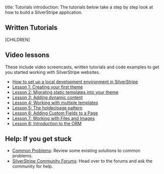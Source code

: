 title: Tutorials
introduction: The tutorials below take a step by step look at how to build a SilverStripe application.

## Written Tutorials

[CHILDREN]

##  Video lessons
These include video screencasts, written tutorials and code examples to get you started working with SilverStripe websites.

* [How to set up a local development environment in SilverStripe](https://vimeo.com/108861537)
* [Lesson 1: Creating your first theme](http://www.silverstripe.org/learn/lessons/lesson-1-creating-your-first-theme/)
* [Lesson 2: Migrating static templates into your theme](http://www.silverstripe.org/learn/lessons/lesson-2-migrating-static-templates-into-your-theme/)
* [Lesson 3: Adding dynamic content](http://www.silverstripe.org/learn/lessons/lesson-3-adding-dynamic-content/)
* [Lesson 4: Working with multiple templates](http://www.silverstripe.org/learn/lessons/lesson-4-working-with-multiple-templates/)
* [Lesson 5: The holder/page pattern](http://www.silverstripe.org/learn/lessons/lesson-5-the-holderpage-pattern/)
* [Lesson 6: Adding Custom Fields to a Page](http://www.silverstripe.org/learn/lessons/lesson-6-adding-custom-fields-to-a-page/)
* [Lesson 7: Working with Files and Images](http://www.silverstripe.org/learn/lessons/lesson-7-working-with-files-and-images/)
* [Lesson 8: Introduction to the ORM](http://www.silverstripe.org/learn/lessons/lesson-8-introduction-to-the-orm)


## Help: If you get stuck

 * [Common Problems](/getting_started/installation/common_problems): Review some existing solutions to common problems.
 * [SilverStripe Community Forums](http://www.silverstripe.org/community/forums/): Head over to the forums and ask the community
for help.
